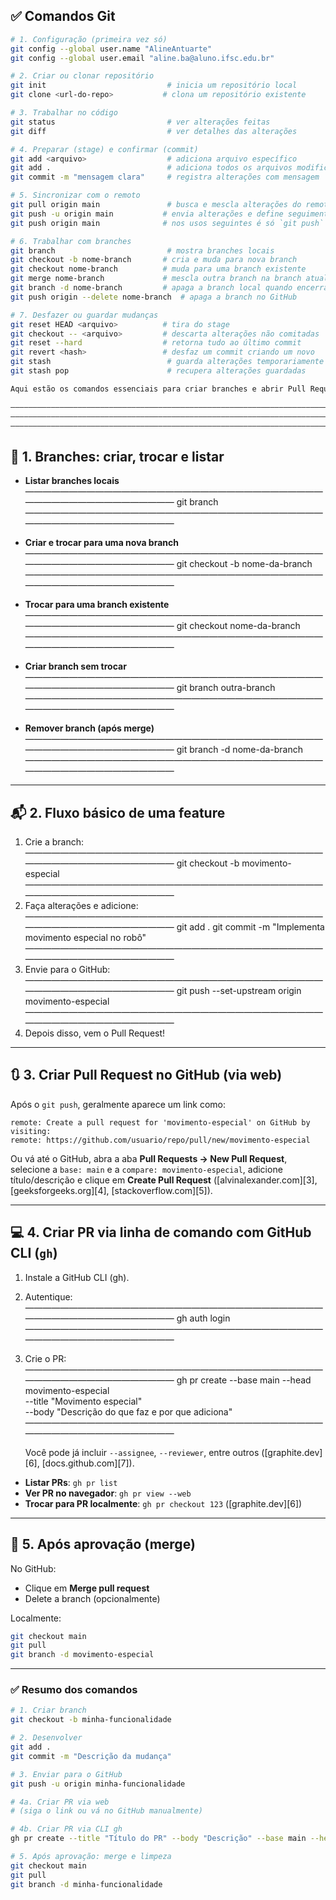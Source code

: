 ## ✅ Comandos Git

```bash
# 1. Configuração (primeira vez só)
git config --global user.name "AlineAntuarte"
git config --global user.email "aline.ba@aluno.ifsc.edu.br"

# 2. Criar ou clonar repositório
git init                           # inicia um repositório local
git clone <url-do-repo>           # clona um repositório existente

# 3. Trabalhar no código
git status                         # ver alterações feitas
git diff                           # ver detalhes das alterações

# 4. Preparar (stage) e confirmar (commit)
git add <arquivo>                  # adiciona arquivo específico
git add .                          # adiciona todos os arquivos modificados
git commit -m "mensagem clara"     # registra alterações com mensagem

# 5. Sincronizar com o remoto
git pull origin main               # busca e mescla alterações do remoto :contentReference[oaicite:1]{index=1}
git push -u origin main           # envia alterações e define seguimento :contentReference[oaicite:2]{index=2}
git push origin main              # nos usos seguintes é só `git push`

# 6. Trabalhar com branches
git branch                         # mostra branches locais
git checkout -b nome-branch       # cria e muda para nova branch
git checkout nome-branch          # muda para uma branch existente
git merge nome-branch             # mescla outra branch na branch atual
git branch -d nome-branch         # apaga a branch local quando encerrada
git push origin --delete nome-branch  # apaga a branch no GitHub

# 7. Desfazer ou guardar mudanças
git reset HEAD <arquivo>          # tira do stage
git checkout -- <arquivo>         # descarta alterações não comitadas
git reset --hard                  # retorna tudo ao último commit
git revert <hash>                 # desfaz um commit criando um novo
git stash                          # guarda alterações temporariamente
git stash pop                      # recupera alterações guardadas

Aqui estão os comandos essenciais para criar branches e abrir Pull Requests (PRs), tanto do modo tradicional com Git quanto utilizando a GitHub CLI (`gh`):

—————————————————————————————————————————————————————————————————————————————————————————————————————————
—————————————————————————————————————————————————————————————————————————————————————————————————————————
—————————————————————————————————————————————————————————————————————————————————————————————————————————
```
## 🌿 1. Branches: criar, trocar e listar

* **Listar branches locais**
———————————————————————————————————————————————————
  git branch
———————————————————————————————————————————————————

* **Criar e trocar para uma nova branch**
———————————————————————————————————————————————————
  git checkout -b nome-da-branch
———————————————————————————————————————————————————

* **Trocar para uma branch existente**
———————————————————————————————————————————————————
  git checkout nome-da-branch
———————————————————————————————————————————————————

* **Criar branch sem trocar**
———————————————————————————————————————————————————
  git branch outra-branch
———————————————————————————————————————————————————

* **Remover branch (após merge)**
———————————————————————————————————————————————————
  git branch -d nome-da-branch
———————————————————————————————————————————————————

---

## 📬 2. Fluxo básico de uma feature

1. Crie a branch:
———————————————————————————————————————————————————
   git checkout -b movimento-especial
———————————————————————————————————————————————————
2. Faça alterações e adicione:
———————————————————————————————————————————————————
   git add .
   git commit -m "Implementa movimento especial no robô"
———————————————————————————————————————————————————
3. Envie para o GitHub:
———————————————————————————————————————————————————
   git push --set-upstream origin movimento-especial
———————————————————————————————————————————————————
4. Depois disso, vem o Pull Request!

---

## 🔃 3. Criar Pull Request no GitHub (via web)

Após o `git push`, geralmente aparece um link como:

```
remote: Create a pull request for 'movimento-especial' on GitHub by visiting:
remote: https://github.com/usuario/repo/pull/new/movimento-especial
```

Ou vá até o GitHub, abra a aba **Pull Requests → New Pull Request**, selecione a `base: main` e a `compare: movimento-especial`, adicione título/descrição e clique em **Create Pull Request** ([alvinalexander.com][3], [geeksforgeeks.org][4], [stackoverflow.com][5]).

---

## 💻 4. Criar PR via linha de comando com GitHub CLI (`gh`)

1. Instale a GitHub CLI (gh).
2. Autentique:
———————————————————————————————————————————————————
   gh auth login
 ———————————————————————————————————————————————————
3. Crie o PR:
———————————————————————————————————————————————————
   gh pr create --base main --head movimento-especial \
     --title "Movimento especial" \
     --body "Descrição do que faz e por que adiciona"
 ———————————————————————————————————————————————————

   Você pode já incluir `--assignee`, `--reviewer`, entre outros ([graphite.dev][6], [docs.github.com][7]).

* **Listar PRs**: `gh pr list`
* **Ver PR no navegador**: `gh pr view --web`
* **Trocar para PR localmente**: `gh pr checkout 123` ([graphite.dev][6])

---

## 🧭 5. Após aprovação (merge)

No GitHub:

* Clique em **Merge pull request**
* Delete a branch (opcionalmente)

Localmente:

```bash
git checkout main
git pull
git branch -d movimento-especial
```

---

### ✅ Resumo dos comandos

```bash
# 1. Criar branch
git checkout -b minha-funcionalidade

# 2. Desenvolver
git add .
git commit -m "Descrição da mudança"

# 3. Enviar para o GitHub
git push -u origin minha-funcionalidade

# 4a. Criar PR via web
# (siga o link ou vá no GitHub manualmente)

# 4b. Criar PR via CLI gh
gh pr create --title "Título do PR" --body "Descrição" --base main --head minha-funcionalidade

# 5. Após aprovação: merge e limpeza
git checkout main
git pull
git branch -d minha-funcionalidade
```